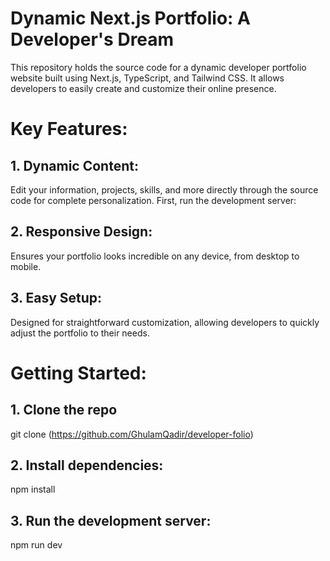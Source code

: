 # Dynamic Next.js Portfolio: A Developer's Dream
This repository holds the source code for a dynamic developer portfolio website built using Next.js, TypeScript, and Tailwind CSS. It allows developers to easily create and customize their online presence.

# Key Features:

## 1. Dynamic Content:
Edit your information, projects, skills, and more directly through the source code for complete personalization.
First, run the development server:

## 2. Responsive Design:
Ensures your portfolio looks incredible on any device, from desktop to mobile.

## 3. Easy Setup:
Designed for straightforward customization, allowing developers to quickly adjust the portfolio to their needs.

# Getting Started:

## 1. Clone the repo
git clone (https://github.com/GhulamQadir/developer-folio)

## 2. Install dependencies:
npm install

## 3. Run the development server:
npm run dev
